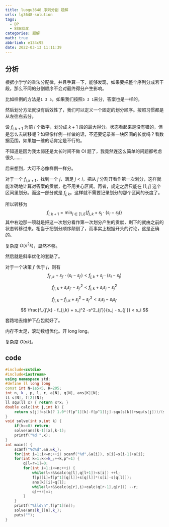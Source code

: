```yaml
---
title: luogu3648 序列分割 题解
urls: lg3648-solution
tags:
  - DP
  - 斜率优化
categories: 题解
math: true
abbrlink: e134c95
date: 2022-03-13 11:11:39
---
```


## 分析

根据小学学的乘法分配律，并且手算一下，能够发现，如果要把整个序列分成若干段，那么不同的分割顺序不会对最终得分产生影响。

比如样例的方法是`1 3 5`，如果我们按照`5 3 1`来分，答案也是一样的。

然后划分方法就没有后效性了，我们可以定义一个固定的划分顺序。按照习惯都是从左往右去分。

<!--more-->

设 $f_{i,k+1}$ 为前 $i$ 个数字，划分成 $k+1$ 段的最大得分。状态看起来是没有错的，但是怎么去转移呢？如果像样例一样做的话，不还要记录某一块区间的长度吗？看数据范围，如果加一维的话肯定是不行的。

不知道是因为我太弱还是太长时间不做 OI 题了，我竟然连这么简单的问题都考虑很久……

后来想到，大可不必像样例一样分。

对于一个 $f_{i,k+1}$，找到一个 $j$，满足 $j < i$，把从 $j$ 分割开看作第一次划分，这样就能准确地计算对答案的贡献，也不用关心区间。再者，规定之后只能在 $[1,j]$ 这个区间里划分。而这一部分就是 $f_{j,k}$。这样就不需要记录划分的那个区间的长度了。

所以转移为
$$
f_{i,k+1} = \min _ {j \in [1,i)}{\{ f_{j,k} + s_j \cdot (s_i-s_j) \}}
$$
其中右边那一项就是把这一次划分看作第一次划分产生的贡献，剩下的就由之前的状态转移过来。相当于把划分顺序颠倒了，而事实上根据开头的讨论，这是正确的。

复杂度 $O(n^2k)$，显然不够。

然后就是斜率优化的套路了。

对于一个决策 $j'$ 优于 $j$，则有
$$
f_{j',k} + s_{j'} \cdot (s_i-s_{j'}) < f_{j,k} + s_j \cdot (s_i-s_j)
$$

$$
f_{j',k} + s_is_{j'} -s^2_{j'} < f_{j,k} + s_is_j - s_j^2
$$

$$
f_{j',k} - f_{j,k} + s_j^2 -s^2_{j'} < s_is_j - s_is_{j'}
$$

$$
\frac{f_{j',k} - f_{j,k} + s_j^2 -s^2_{j'}}{s_j - s_{j'}} < s_i
$$

套路地去维护下凸包就好了。

内存不太足，滚动数组优化。开 long long。

复杂度 $O(nk)$。

## code

```cpp
#include<cstdio>
#include<iostream>
using namespace std;
#define ll long long
const int N=1e5+5, K=205;
int n, k_, p, l, r, a[N], q[N], ans[K][N];
ll s[N], f[2][N];
ll squ(ll x) { return x*x; }
double calc(int j,int k) {
	return s[j]!=s[k]? 1.0*(f[p^1][k]-f[p^1][j]-squ(s[k])+squ(s[j]))/(s[j]-s[k]):-1e18;
}
void solve(int x,int k) {
	if(k==0) return;
	solve(ans[k-1][x],k-1);
	printf("%d ",x);
}
int main() {
	scanf("%d%d",&n,&k_);
	for(int i=1;i<=n;++i) scanf("%d",&a[i]), s[i]=s[i-1]+a[i];
	for(int k=1;k<=k_;++k,p^=1) {
		q[l=r=1]=0;
		for(int i=1;i<=n;++i) {
			while(l<r&&calc(q[l],q[l+1])<s[i]) ++l;
			f[p][i]=f[p^1][q[l]]+s[q[l]]*(s[i]-s[q[l]]);
			ans[k][i]=q[l];
			while(l<r&&calc(q[r],i)<calc(q[r-1],q[r])) --r;
			q[++r]=i;
		}
	}
	printf("%lld\n",f[p^1][n]);
	solve(ans[k_][n],k_);
	puts("");
}
```

